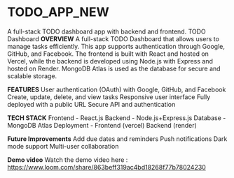 # TODO_APP_NEW
A full-stack TODO dashboard app with backend and frontend.
TODO Dashboard
**OVERVIEW**
A full-stack TODO Dashboard that allows users to manage tasks efficiently. This app supports authentication through Google, GitHub, and Facebook. The frontend is built with React and hosted on Vercel, while the backend is developed using Node.js with Express and hosted on Render. MongoDB Atlas is used as the database for secure and scalable storage.

**FEATURES**
User authentication (OAuth) with Google, GitHub, and Facebook
Create, update, delete, and view tasks
Responsive user interface
Fully deployed with a public URL
Secure API and authentication

**TECH STACK** 
Frontend - React.js
Backend - Node.js+Express.js
Database - MongoDB Atlas
Deployment - Frontend (vercel)
             Backend (render)

**Future Improvements**
Add due dates and reminders
Push notifications
Dark mode support
Multi-user collaboration

**Demo video**
Watch the demo video here : https://www.loom.com/share/863beff319ac4bd18268f77b78024230


